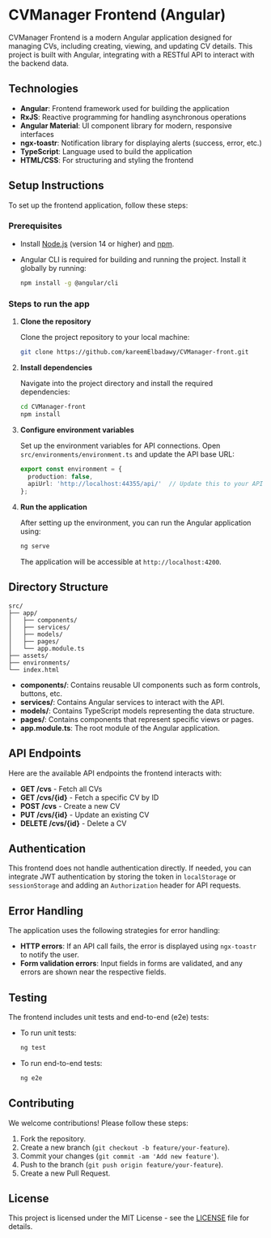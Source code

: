 
# CVManager Frontend (Angular)

CVManager Frontend is a modern Angular application designed for managing CVs, including creating, viewing, and updating CV details. This project is built with Angular, integrating with a RESTful API to interact with the backend data. 

## Technologies

- **Angular**: Frontend framework used for building the application
- **RxJS**: Reactive programming for handling asynchronous operations
- **Angular Material**: UI component library for modern, responsive interfaces
- **ngx-toastr**: Notification library for displaying alerts (success, error, etc.)
- **TypeScript**: Language used to build the application
- **HTML/CSS**: For structuring and styling the frontend

## Setup Instructions

To set up the frontend application, follow these steps:

### Prerequisites

- Install [Node.js](https://nodejs.org/) (version 14 or higher) and [npm](https://www.npmjs.com/).
- Angular CLI is required for building and running the project. Install it globally by running:
  
  ```bash
  npm install -g @angular/cli
  ```

### Steps to run the app

1. **Clone the repository**

   Clone the project repository to your local machine:

   ```bash
   git clone https://github.com/kareemElbadawy/CVManager-front.git
   ```

2. **Install dependencies**

   Navigate into the project directory and install the required dependencies:

   ```bash
   cd CVManager-front
   npm install
   ```

3. **Configure environment variables**

   Set up the environment variables for API connections. Open `src/environments/environment.ts` and update the API base URL:

   ```typescript
   export const environment = {
     production: false,
     apiUrl: 'http://localhost:44355/api/'  // Update this to your API URL
   };
   ```

4. **Run the application**

   After setting up the environment, you can run the Angular application using:

   ```bash
   ng serve
   ```

   The application will be accessible at `http://localhost:4200`.

## Directory Structure

```
src/
├── app/
│   ├── components/
│   ├── services/
│   ├── models/
│   ├── pages/
│   └── app.module.ts
├── assets/
├── environments/
└── index.html
```

- **components/**: Contains reusable UI components such as form controls, buttons, etc.
- **services/**: Contains Angular services to interact with the API.
- **models/**: Contains TypeScript models representing the data structure.
- **pages/**: Contains components that represent specific views or pages.
- **app.module.ts**: The root module of the Angular application.

## API Endpoints

Here are the available API endpoints the frontend interacts with:

- **GET /cvs** - Fetch all CVs
- **GET /cvs/{id}** - Fetch a specific CV by ID
- **POST /cvs** - Create a new CV
- **PUT /cvs/{id}** - Update an existing CV
- **DELETE /cvs/{id}** - Delete a CV

## Authentication

This frontend does not handle authentication directly. If needed, you can integrate JWT authentication by storing the token in `localStorage` or `sessionStorage` and adding an `Authorization` header for API requests.

## Error Handling

The application uses the following strategies for error handling:

- **HTTP errors**: If an API call fails, the error is displayed using `ngx-toastr` to notify the user.
- **Form validation errors**: Input fields in forms are validated, and any errors are shown near the respective fields.

## Testing

The frontend includes unit tests and end-to-end (e2e) tests:

- To run unit tests:
  
  ```bash
  ng test
  ```

- To run end-to-end tests:

  ```bash
  ng e2e
  ```

## Contributing

We welcome contributions! Please follow these steps:

1. Fork the repository.
2. Create a new branch (`git checkout -b feature/your-feature`).
3. Commit your changes (`git commit -am 'Add new feature'`).
4. Push to the branch (`git push origin feature/your-feature`).
5. Create a new Pull Request.

## License

This project is licensed under the MIT License - see the [LICENSE](LICENSE) file for details.
